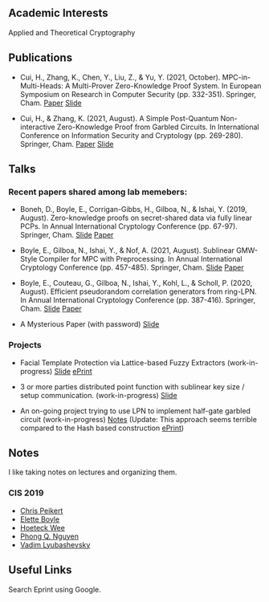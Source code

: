 
## Academic Interests

Applied and Theoretical Cryptography

## Publications

- Cui, H., Zhang, K., Chen, Y., Liu, Z., & Yu, Y. (2021, October). MPC-in-Multi-Heads: A Multi-Prover Zero-Knowledge Proof System. In European Symposium on Research in Computer Security (pp. 332-351). Springer, Cham. [Paper](https://link.springer.com/content/pdf/10.1007%2F978-3-030-88428-4_17.pdf) [Slide](./Slides/esorics-slides.pdf)

- Cui, H., & Zhang, K. (2021, August). A Simple Post-Quantum Non-interactive Zero-Knowledge Proof from Garbled Circuits. In International Conference on Information Security and Cryptology (pp. 269-280). Springer, Cham. [Paper](https://eprint.iacr.org/2021/1068) [Slide](./Slides/inscrypt%202021%20slides.pptx)

## Talks

### Recent papers shared among lab memebers:

- Boneh, D., Boyle, E., Corrigan-Gibbs, H., Gilboa, N., & Ishai, Y. (2019, August). Zero-knowledge proofs on secret-shared data via fully linear PCPs. In Annual International Cryptology Conference (pp. 67-97). Springer, Cham. [Slide](./Slides/Distributed-ZK.pptx) [Paper](https://eprint.iacr.org/2019/188.pdf)

- Boyle, E., Gilboa, N., Ishai, Y., & Nof, A. (2021, August). Sublinear GMW-Style Compiler for MPC with Preprocessing. In Annual International Cryptology Conference (pp. 457-485). Springer, Cham. [Slide](./Slides/Sublinear-GMW.pptx) [Paper](./Papers/Boyle2021_Chapter_SublinearGMW-StyleCompilerForM.pdf)

- Boyle, E., Couteau, G., Gilboa, N., Ishai, Y., Kohl, L., & Scholl, P. (2020, August). Efficient pseudorandom correlation generators from ring-LPN. In Annual International Cryptology Conference (pp. 387-416). Springer, Cham. [Slide](./Slides/Ring-LPN%20PCG.pptx) [Paper](https://cs.idc.ac.il/~elette/Ring-LPN.pdf)

- A Mysterious Paper (with password) [Slide](Slides/Auth-GC-from-VOLE.pdf) 

### Projects

- Facial Template Protection via Lattice-based Fuzzy Extractors (work-in-progress) [Slide](./Slides/PokerFace-Kaiyi%20Zhang.pptx) [ePrint](https://ia.cr/2021/1559)

- 3 or more parties distributed point function with sublinear key size / setup communication. (work-in-progress) [Slide](./Slides/Auth-Triples.pptx)

- An on-going project trying to use LPN to implement half-gate garbled circuit (work-in-progress) [Notes](https://latex.sjtu.edu.cn/read/kkpgkwczgvpq) (Update: This approach seems terrible compared to the Hash based construction [ePrint](https://ia.cr/2020/233))

## Notes

I like taking notes on lectures and organizing them.

### CIS 2019

- [Chris Peikert](./Notes/cpeikert.pdf)
- [Elette Boyle](./Notes/eboyle.pdf)
- [Hoeteck Wee](./Notes/hwee.pdf)
- [Phong Q. Nguyen](./Notes/pnguyen.pdf)
- [Vadim Lyubashevsky](./Notes/vlyubashevsky.pdf)



## Useful Links

Search Eprint using Google.

<script async src="https://cse.google.com/cse.js?cx=a88e214d6eaead633"></script>
<div class="gcse-search"></div>
